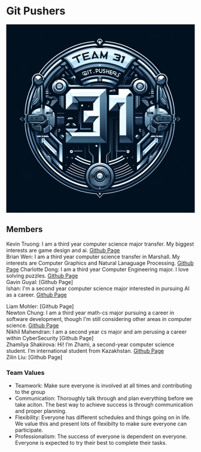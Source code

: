 # Git Pushers
![Logo](branding/logo.jpg)
## Members 
Kevin Truong: I am a third year computer science major transfer. My biggest interests are game design and ai. [Github Page](https://github.com/azuk132435) \
Brian Wen: I am a third year computer science transfer in Marshall. My interests are Computer Graphics and Natural Lanaguage Processing. [Github Page](https://github.com/briannwhen)
Charlotte Dong: I am a third year Computer Engineering major. I love solving puzzles. [Github Page](https://github.com/charl0ttedqy/CSE110)\
Gavin Guyal: [Github Page]\
Ishan: I'm a second year computer science major interested in pursuing AI as a career. [Github Page](https://github.com/Ishxn20)

Liam Mohler: [Github Page]\
Newton Chung: I am a third year math-cs major pursuing a career in software development, though I'm still considering other areas in computer science. [Github Page](https://newtonlc.github.io/CSE110/)\
Nikhil Mahendran: I am a second year cs major and am perusing a career within CyberSecurity [Github Page]\
Zhamilya Shakirova: Hi! I’m Zhami, a second-year computer science student. I’m international student from Kazakhstan. [Github Page](https://github.com/zshakirova)\
Zilin Liu: [Github Page]

### Team Values
* Teamwork: Make sure everyone is involved at all times and contributing to the group
* Communication: Thoroughly talk through and plan everything before we take aciton. The best way to achieve success is through communication and proper planning.
* Flexibility: Everyone has different schedules and things going on in life. We value this and present lots of flexibilty to make sure everyone can participate.
* Professionalism: The success of everyone is dependent on everyone. Everyone is expected to try their best to complete their tasks.
